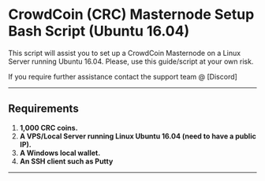 # CrowdCoin (CRC) Masternode Setup Bash Script (Ubuntu 16.04)

This script will assist you to set up a CrowdCoin Masternode on a Linux Server running Ubuntu 16.04. 
Please, use this guide/script at your own risk.

If you require further assistance contact the support team @ [Discord]

***
## Requirements
1) **1,000 CRC coins.**
2) **A VPS/Local Server running Linux Ubuntu 16.04 (need to have a public IP).**
3) **A Windows local wallet.**
4) **An SSH client such as Putty**
***

